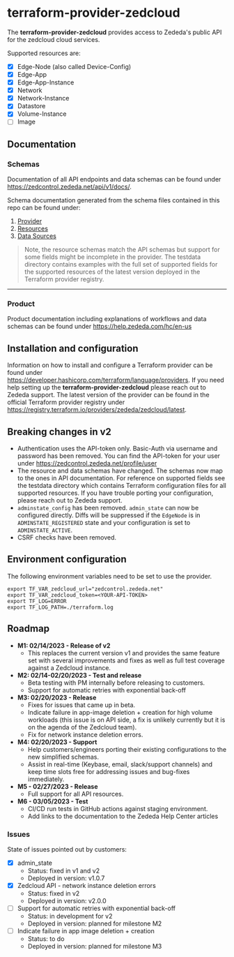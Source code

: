 # terraform-provider-zedcloud

The __terraform-provider-zedcloud__ provides access to Zededa's public API for the zedcloud cloud services.

Supported resources are:
- [x] Edge-Node (also called Device-Config)
- [x] Edge-App
- [x] Edge-App-Instance
- [x] Network
- [x] Network-Instance
- [x] Datastore
- [x] Volume-Instance
- [ ] Image

## Documentation

### Schemas

Documentation of all API endpoints and data schemas can be found under https://zedcontrol.zededa.net/api/v1/docs/.

Schema documentation generated from the schema files contained in this repo can be found under:
1. [Provider](https://github.com/zededa/terraform-provider-zedcloud/blob/main/docs/index.md)
1. [Resources](https://github.com/zededa/terraform-provider-zedcloud/tree/main/docs/resources)
1. [Data Sources](https://github.com/zededa/terraform-provider-zedcloud/tree/main/docs/data-sources)

> Note, the resource schemas match the API schemas but support for some fields might be incomplete in the provider. The testdata directory contains examples with the full set of supported fields for the supported resources of the latest version deployed in the Terraform provider registry.

---

### Product

Product documentation including explanations of workflows and data schemas can be found under https://help.zededa.com/hc/en-us

## Installation and configuration

Information on how to install and configure a Terraform provider can be found under https://developer.hashicorp.com/terraform/language/providers. If you need help setting up the __terraform-provider-zedcloud__ please reach out to Zededa support.
The latest version of the provider can be found in the official Terraform provider registry under https://registry.terraform.io/providers/zededa/zedcloud/latest.

## Breaking changes in v2

- Authentication uses the API-token only. Basic-Auth via username and password has been removed. You can find the API-token for your user under https://zedcontrol.zededa.net/profile/user
- The resource and data schemas have changed. The schemas now map to the ones in API documentation. For reference on supported fields see the testdata directory which contains Terraform configuration files for all supported resources. If you have trouble porting your configuration, please reach out to Zededa support.
- `adminstate_config` has been removed. `admin_state` can now be configured directly. Diffs will be suppressed if the `EdgeNode` is in `ADMINSTATE_REGISTERED` state and your configuration is set to `ADMINSTATE_ACTIVE`.
- CSRF checks have been removed.

## Environment configuration

The following environment variables need to be set to use the provider.
```
export TF_VAR_zedcloud_url="zedcontrol.zededa.net"
export TF_VAR_zedcloud_token=<YOUR-API-TOKEN>
export TF_LOG=ERROR
export TF_LOG_PATH=./terraform.log
```

## Roadmap

- __M1: 02/14/2023 - Release of v2__
    - This replaces the current version v1 and provides the same feature set with several improvements and fixes as well as full test coverage against a Zedcloud instance.
- __M2: 02/14-02/20/2023 - Test and release__
    - Beta testing with PM internally before releasing to customers.
	- Support for automatic retries with exponential back-off
- __M3: 02/20/2023 - Release__
	- Fixes for issues that came up in beta.
	- Indicate failure in app-image deletion + creation for high volume workloads (this issue is on API side, a fix is unlikely currently but it is on the agenda of the Zedcloud team).
    - Fix for network instance deletion errors.
- __M4: 02/20/2023 - Support__
    - Help customers/engineers porting their existing configurations to the new simplified schemas.
	- Assist in real-time (Keybase, email, slack/support channels) and keep time slots free for addressing issues and bug-fixes immediately.
- __M5 - 02/27/2023 - Release__
    - Full support for all API resources.
- __M6 - 03/05/2023 - Test__
	- CI/CD run tests  in GitHub actions against staging environment.
	- Add links to the documentation to the Zededa Help Center articles

### Issues

State of issues pointed out by customers:
- [x] admin_state
	- Status: fixed in v1 and v2
	- Deployed in version: v1.0.7
- [x] Zedcloud API - network instance deletion errors
	- Status: fixed in v2
	- Deployed in version: v2.0.0
- [ ] Support for automatic retries with exponential back-off
	- Status: in development for v2
	- Deployed in version: planned for milestone M2
- [ ] Indicate failure in app image deletion + creation
	- Status: to do
	- Deployed in version: planned for milestone M3

